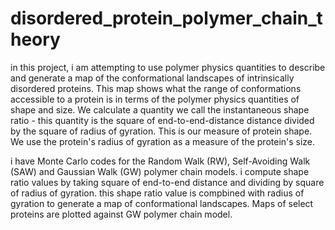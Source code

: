 # disordered_protein_polymer_chain_theory
in this project, i am attempting to use polymer physics quantities to describe and generate a map of the conformational landscapes of intrinsically disordered proteins. This map shows what the range of conformations accessible to a protein is in terms of the polymer physics quantities of shape and size. 
We calculate a quantity we call the instantaneous shape ratio - this quantity is the square of end-to-end-distance distance divided by the square of radius of gyration. This is our measure of protein shape. 
We use the protein's radius of gyration as a measure of the protein's size.

i have Monte Carlo codes for the Random Walk (RW), Self-Avoiding Walk (SAW) and Gaussian Walk (GW) polymer chain models. i compute shape ratio values by taking square of end-to-end distance and dividing by square of radius of gyration. this shape ratio value is compbined with radius of gyration to generate a map of conformational landscapes. Maps of select proteins are plotted against GW polymer chain model. 
